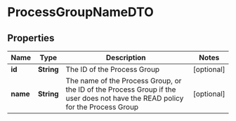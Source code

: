 # ProcessGroupNameDTO

## Properties
Name | Type | Description | Notes
------------ | ------------- | ------------- | -------------
**id** | **String** | The ID of the Process Group |  [optional]
**name** | **String** | The name of the Process Group, or the ID of the Process Group if the user does not have the READ policy for the Process Group |  [optional]
